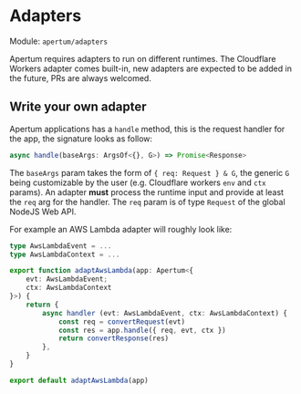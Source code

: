 # Adapters

Module: `apertum/adapters`

Apertum requires adapters to run on different runtimes. The Cloudflare Workers adapter comes built-in, new adapters are expected to be added in the future, PRs are always welcomed. 

## Write your own adapter

Apertum applications has a `handle` method, this is the request handler for the app, the signature looks as follow:

```ts
async handle(baseArgs: ArgsOf<{}, G>) => Promise<Response>
```

The `baseArgs` param takes the form of `{ req: Request } & G`, the generic `G` being customizable by the user (e.g. Cloudflare workers `env` and `ctx` params). An adapter **must** process the runtime input and provide at least the `req` arg for the handler. The `req` param is of type `Request` of the global NodeJS Web API.

For example an AWS Lambda adapter will roughly look like:

```ts
type AwsLambdaEvent = ...
type AwsLambdaContext = ...

export function adaptAwsLambda(app: Apertum<{
    evt: AwsLambdaEvent;
    ctx: AwsLambdaContext
}>) {
    return {
        async handler (evt: AwsLambdaEvent, ctx: AwsLambdaContext) {
            const req = convertRequest(evt)
            const res = app.handle({ req, evt, ctx })
            return convertResponse(res)
        },
    }
}
```
```ts
export default adaptAwsLambda(app)
```
